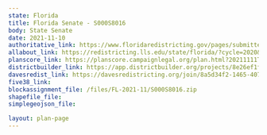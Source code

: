 ```yaml
---
state: Florida
title: Florida Senate - S000S8016
body: State Senate
date: 2021-11-10
authoritative_link: https://www.floridaredistricting.gov/pages/submitted-plans
allabout_link: https://redistricting.lls.edu/state/florida/?cycle=2020&level=State%20Upper&startdate=
planscore_link: https://planscore.campaignlegal.org/plan.html?20211111T144008.012363957Z
districtbuilder_link: https://app.districtbuilder.org/projects/8e26ef1f-f1e7-473f-9326-9bfb34178f36
davesredist_link: https://davesredistricting.org/join/8a5d34f2-1465-4073-b292-30611be6f5c7
five38_link:
blockassignment_file: /files/FL-2021-11/S000S8016.zip
shapefile_file:
simplegeojson_file:

layout: plan-page
---
```

